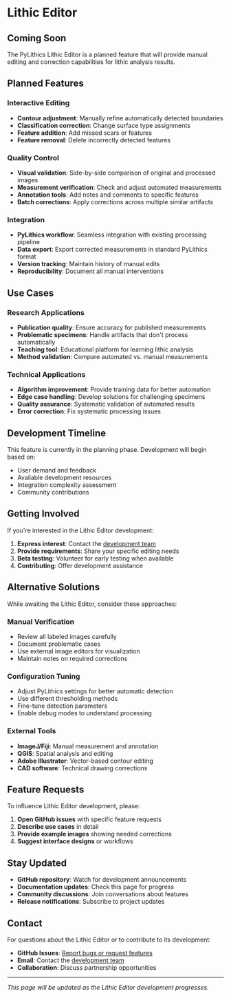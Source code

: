 # Lithic Editor

## Coming Soon

The PyLithics Lithic Editor is a planned feature that will provide manual editing and correction capabilities for lithic analysis results.

## Planned Features

### Interactive Editing
- **Contour adjustment**: Manually refine automatically detected boundaries
- **Classification correction**: Change surface type assignments
- **Feature addition**: Add missed scars or features
- **Feature removal**: Delete incorrectly detected features

### Quality Control
- **Visual validation**: Side-by-side comparison of original and processed images
- **Measurement verification**: Check and adjust automated measurements
- **Annotation tools**: Add notes and comments to specific features
- **Batch corrections**: Apply corrections across multiple similar artifacts

### Integration
- **PyLithics workflow**: Seamless integration with existing processing pipeline
- **Data export**: Export corrected measurements in standard PyLithics format
- **Version tracking**: Maintain history of manual edits
- **Reproducibility**: Document all manual interventions

## Use Cases

### Research Applications
- **Publication quality**: Ensure accuracy for published measurements
- **Problematic specimens**: Handle artifacts that don't process automatically
- **Teaching tool**: Educational platform for learning lithic analysis
- **Method validation**: Compare automated vs. manual measurements

### Technical Applications
- **Algorithm improvement**: Provide training data for better automation
- **Edge case handling**: Develop solutions for challenging specimens
- **Quality assurance**: Systematic validation of automated results
- **Error correction**: Fix systematic processing issues

## Development Timeline

This feature is currently in the planning phase. Development will begin based on:
- User demand and feedback
- Available development resources
- Integration complexity assessment
- Community contributions

## Getting Involved

If you're interested in the Lithic Editor development:

1. **Express interest**: Contact the [development team](../about.md)
2. **Provide requirements**: Share your specific editing needs
3. **Beta testing**: Volunteer for early testing when available
4. **Contributing**: Offer development assistance

## Alternative Solutions

While awaiting the Lithic Editor, consider these approaches:

### Manual Verification
- Review all labeled images carefully
- Document problematic cases
- Use external image editors for visualization
- Maintain notes on required corrections

### Configuration Tuning
- Adjust PyLithics settings for better automatic detection
- Use different thresholding methods
- Fine-tune detection parameters
- Enable debug modes to understand processing

### External Tools
- **ImageJ/Fiji**: Manual measurement and annotation
- **QGIS**: Spatial analysis and editing
- **Adobe Illustrator**: Vector-based contour editing
- **CAD software**: Technical drawing corrections

## Feature Requests

To influence Lithic Editor development, please:

1. **Open GitHub issues** with specific feature requests
2. **Describe use cases** in detail
3. **Provide example images** showing needed corrections
4. **Suggest interface designs** or workflows

## Stay Updated

- **GitHub repository**: Watch for development announcements
- **Documentation updates**: Check this page for progress
- **Community discussions**: Join conversations about features
- **Release notifications**: Subscribe to project updates

## Contact

For questions about the Lithic Editor or to contribute to its development:

- **GitHub Issues**: [Report bugs or request features](https://github.com/alan-turing-institute/Palaeoanalytics/issues)
- **Email**: Contact the [development team](../about.md)
- **Collaboration**: Discuss partnership opportunities

---

*This page will be updated as the Lithic Editor development progresses.*